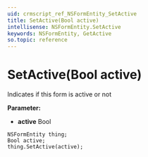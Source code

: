 ```yaml
---
uid: crmscript_ref_NSFormEntity_SetActive
title: SetActive(Bool active)
intellisense: NSFormEntity.SetActive
keywords: NSFormEntity, GetActive
so.topic: reference
---
```


# SetActive(Bool active)

Indicates if this form is active or not

**Parameter:** 
 - **active** Bool

```crmscript
NSFormEntity thing;
Bool active;
thing.SetActive(active);
```

